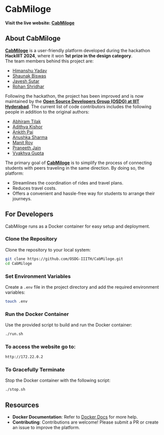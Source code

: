 # CabMiloge  

**Visit the live website: [CabMiloge](https://osdg.iiit.ac.in/cabsharing/)**  

## About CabMiloge  

[**CabMiloge**](https://github.com/OSDG-IIITH/CabMiloge) is a user-friendly platform developed during the hackathon **HackIIIT 2024**, where it won **1st prize in the design category**.  
The team members behind this project are:  
- [Himanshu Yadav](https://www.github.com/himanshuyv)  
- [Shaunak Biswas](https://www.github.com/StarryBadger)  
- [Jayesh Sutar](https://www.github.com/Jayeshs27)  
- [Rohan Shridhar](https://www.github.com/gitPROhan)  

Following the hackathon, the project has been improved and is now maintained by the [**Open Source Developers Group (OSDG) at IIIT Hyderabad**](https://osdg.iiit.ac.in/). The current list of code contributors includes the following people in addition to the original authors:
- [Abhiram Tilak](https://github.com/abhiramtilakiiit)
- [Adithya Kishor](https://github.com/The-Coder-Kishor)
- [Ankith Pai](https://github.com/ankith26)
- [Anushka Sharma](https://github.com/anushkasharma2005)
- [Manit Roy](https://github.com/manit2004)
- [Praneeth Jain](https://github.com/PraneethJain)
- [Vyakhya Gupta](https://github.com/vcnk4v)

The primary goal of [**CabMiloge**](https://github.com/OSDG-IIITH/CabMiloge) is to simplify the process of connecting students with peers traveling in the same direction. By doing so, the platform:  
- Streamlines the coordination of rides and travel plans.  
- Reduces travel costs.  
- Offers a convenient and hassle-free way for students to arrange their journeys.  

## For Developers  

CabMiloge runs as a Docker container for easy setup and deployment.  

### Clone the Repository  

Clone the repository to your local system:  
```bash
git clone https://github.com/OSDG-IIITH/CabMiloge.git
cd CabMiloge
```

### Set Environment Variables  

Create a `.env` file in the project directory and add the required environment variables:  
```bash
touch .env
```

### Run the Docker Container  

Use the provided script to build and run the Docker container:  
```bash
./run.sh
```

### To access the website go to:

```bash
http://172.22.0.2
```

### To Gracefully Terminate  

Stop the Docker container with the following script:  
```bash
./stop.sh
```


## Resources  

- **Docker Documentation**: Refer to [Docker Docs](https://docs.docker.com/) for more help.  
- **Contributing**: Contributions are welcome! Please submit a PR or create an issue to improve the platform.  
